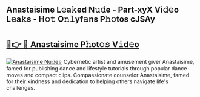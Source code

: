 ## Anastaisime L𝚎a𝚔ed N𝚞𝚍e - Part-xyX Vi𝚍𝚎o L𝚎a𝚔s - H𝚘𝚝 O𝚗𝚕yf𝚊ns P𝚑𝚘tos cJSAy

# <h2><a href="http://kf40cf.oniu.top/?m=Anastaisime">🔗👉 🔴 Anastaisime P𝚑ot𝚘𝚜 V𝚒d𝚎o</a></h2>

[![Anastaisime Nu𝚍e𝚜](https://i.imgur.com/0qMVB7G.gif)](http://kf40cf.oniu.top/?m=Anastaisime)
Cybernetic artist and amusement giver Anastaisime, famed for publishing dance and lifestyle tutorials through popular dance moves and compact clips. Compassionate counselor Anastaisime, famed for their kindness and dedication to helping others navigate life's challenges.  
